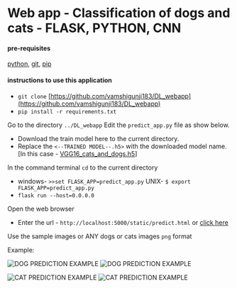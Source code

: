 # Web app - Classification of dogs and cats - FLASK, PYTHON, CNN

#### pre-requisites
[python](https://www.python.org/downloads/), [git](https://git-scm.com/downloads), [pip](https://github.com/BurntSushi/nfldb/wiki/Python-&-pip-Windows-installation)

#### instructions to use this application
* `git clone` [https://github.com/vamshigunji183/DL_webapp](https://github.com/vamshigunji183/DL_webapp)
* `pip install -r requirements.txt`

Go to the directory `../DL_webapp`
Edit the `predict_app.py` file as show below.
* Download the train model here to the current directory.
* Replace the `<--TRAINED MODEL--.h5>` with the downloaded model name. [In this case - [VGG16_cats_and_dogs.h5](https://drive.google.com/file/d/1jtJbWLWdU0Dr528fEcxV2a7BiJOOgzbG/view?usp=sharing)]

In the command terminal `cd` to the current directory
* windows- `>>set FLASK_APP=predict_app.py`
   UNIX- `$ export FLASK_APP=predict_app.py`
* `flask run --host=0.0.0.0`

Open the web browser
* Enter the url - `http://localhost:5000/static/predict.html` or [click here](http://localhost:5000/static/predict.html)

Use the sample images or ANY dogs or cats images `png` format

Example:

![](https://github.com/vamshigunji183/DL_webapp/readme/dog-prediction.jpg "DOG PREDICTION EXAMPLE") ![](https://github.com/vamshigunji183/DL_webapp/readme/dog-prediction-1.jpg "DOG PREDICTION EXAMPLE")

![](https://github.com/vamshigunji183/DL_webapp/readme/cat-prediction.jpg "CAT PREDICTION EXAMPLE")
![](https://github.com/vamshigunji183/DL_webapp/readme/cat-prediction-1.jpg "CAT PREDICTION EXAMPLE")
